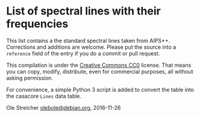 List of spectral lines with their frequencies
=============================================

This list contains a the standard spectral lines taken from AIPS++. Corrections and additions are welcome. Please put the source into a `reference` field of the entry if you do a commit or pull request.

This compilation is under the [Creative Commons CC0](https://creativecommons.org/publicdomain/zero/1.0) license. That means you can copy, modify, distribute, even for commercial purposes, all without asking permission.

For convenience, a simple Python 3 script is added to convert the table into the casacore `Lines` data table.

Ole Streicher <olebole@debian.org>, 2016-11-26
